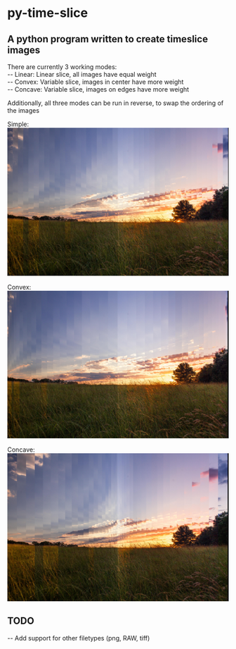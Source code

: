 # py-time-slice
## A python program written to create timeslice images

There are currently 3 working modes:  
--   Linear:    Linear slice, all images have equal weight  
--   Convex:    Variable slice, images in center have more weight  
--   Concave:   Variable slice, images on edges have more weight  

Additionally, all three modes can be run in reverse, to swap the ordering of the images  

Simple:  
![alt text](https://github.com/abschmidt6/py-time-slice/blob/master/Slicer-simple-output.jpg "Simple Slice")  

Convex:  
![alt text](https://github.com/abschmidt6/py-time-slice/blob/master/Slicer-convex-output.jpg "Convex Slice")  

Concave:  
![alt text](https://github.com/abschmidt6/py-time-slice/blob/master/Slicer-concave-output.jpg "Concave Slice")  


## TODO  
--  Add support for other filetypes (png, RAW, tiff)


